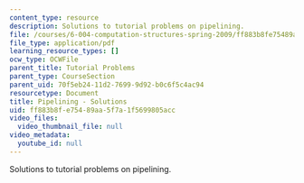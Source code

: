 ```yaml
---
content_type: resource
description: Solutions to tutorial problems on pipelining.
file: /courses/6-004-computation-structures-spring-2009/ff883b8fe75489aa5f7a1f5699805acc_MIT6004s09tutor09sol.pdf
file_type: application/pdf
learning_resource_types: []
ocw_type: OCWFile
parent_title: Tutorial Problems
parent_type: CourseSection
parent_uid: 70f5eb24-11d2-7699-9d92-b0c6f5c4ac94
resourcetype: Document
title: Pipelining - Solutions
uid: ff883b8f-e754-89aa-5f7a-1f5699805acc
video_files:
  video_thumbnail_file: null
video_metadata:
  youtube_id: null
---
```

Solutions to tutorial problems on pipelining.

